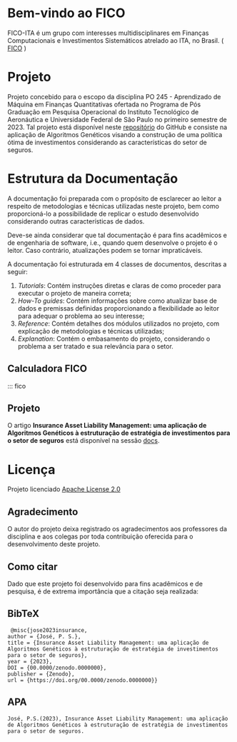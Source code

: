 # Bem-vindo ao FICO

FICO-ITA é um grupo com interesses multidisciplinares em Finanças Computacionais e Investimentos Sistemáticos atrelado ao ITA, no Brasil. ( [FICO](https://fico-ita.github.io/en/fico/) )

# Projeto

Projeto concebido para o escopo da disciplina PO 245 - Aprendizado de Máquina em Finanças Quantitativas ofertada no Programa de Pós Graduação em Pesquisa Operacional do Instituto Tecnológico de Aeronáutica e Universidade Federal de São Paulo no primeiro semestre de 2023. Tal projeto está disponível neste [repositório](https://github.com/fico-ita/po_245_2023_T2/tree/main) do GitHub e consiste na aplicação de Algoritmos Genéticos visando a construção de uma política ótima de investimentos considerando as características do setor de seguros.

# Estrutura da Documentação

A documentação foi preparada com o propósito de esclarecer ao leitor a respeito de metodologias e técnicas utilizadas neste projeto, bem como proporcioná-lo a possibilidade de replicar o estudo desenvolvido considerando outras características de dados.

Deve-se ainda considerar que tal documentação é para fins acadêmicos e de engenharia de software, i.e., quando quem desenvolve o projeto é o leitor. Caso contrário, atualizações podem se tornar impraticáveis.

A documentação foi estruturada em 4 classes de documentos, descritas a seguir:

1. *Tutorials*: Contém instruções diretas e claras de como proceder para executar o projeto de maneira correta;
1. *How-To guides*: Contém informações sobre como atualizar base de dados e premissas definidas proporcionando a flexibilidade ao leitor para adequar o problema ao seu interesse;
1. *Reference*: Contém detalhes dos módulos utilizados no projeto, com explicação de metodologias e técnicas utilizadas;
1. *Explanation*: Contém o embasamento do projeto, considerando o problema a ser tratado e sua relevância para o setor.

## Calculadora FICO

::: fico

## Projeto

O artigo **Insurance Asset Liability Management: uma aplicação de Algoritmos Genéticos à estruturação de estratégia de investimentos para o setor de seguros** está disponível na sessão [docs](https://github.com/fico-ita/po_245_2023_T2/tree/developer/docs).

# Licença

Projeto licenciado [Apache License 2.0](https://www.apache.org/licenses/LICENSE-2.0)

## Agradecimento

O autor do projeto deixa registrado os agradecimentos aos professores da disciplina e aos colegas por toda contribuição oferecida para o desenvolvimento deste projeto.

## Como citar

Dado que este projeto foi desenvolvido para fins acadêmicos e de pesquisa, é de extrema importância que a citação seja realizada:

## BibTeX

     @misc{jose2023insurance,
    author = {José, P. S.},
    title = {Insurance Asset Liability Management: uma aplicação de Algoritmos Genéticos à estruturação de estratégia de investimentos para o setor de seguros},
    year = {2023},
    DOI = {00.0000/zenodo.0000000},
    publisher = {Zenodo},
    url = {https://doi.org/00.0000/zenodo.0000000}}


## APA
    José, P.S.(2023), Insurance Asset Liability Management: uma aplicação de Algoritmos Genéticos à estruturação de estratégia de investimentos para o setor de seguros.
